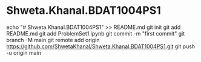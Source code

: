 # Shweta.Khanal.BDAT1004PS1
echo "# Shweta.Khanal.BDAT1004PS1" >> README.md
git init
git add README.md
git add ProblemSet1.ipynb
git commit -m "first commit"
git branch -M main
git remote add origin https://github.com/ShwetaKhanal/Shweta.Khanal.BDAT1004PS1.git
git push -u origin main
